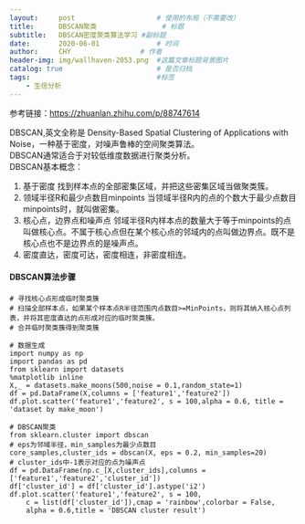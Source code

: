 ```yaml
---
layout:     post   				    # 使用的布局（不需要改）
title:      DBSCAN聚类				# 标题 
subtitle:   DBSCAN密度聚类算法学习 #副标题
date:       2020-06-01 				# 时间
author:     CHY					# 作者
header-img: img/wallhaven-2053.png 	#这篇文章标题背景图片
catalog: true 						# 是否归档
tags:								#标签
    - 生信分析
---
```

参考链接：https://zhuanlan.zhihu.com/p/88747614 <br>

DBSCAN,英文全称是 Density-Based Spatial Clustering of Applications with Noise，一种基于密度，对噪声鲁棒的空间聚类算法。<br>
DBSCAN通常适合于对较低维度数据进行聚类分析。<br>
DBSCAN基本概念：
1. 基于密度
   找到样本点的全部密集区域，并把这些密集区域当做聚类簇。
2. 领域半径R和最少点数目minpoints
   当领域半径R内的点的个数大于最少点数目minpoints时，就叫做密集。
3. 核心点，边界点和噪声点
   邻域半径R内样本点的数量大于等于minpoints的点叫做核心点。不属于核心点但在某个核心点的邻域内的点叫做边界点。既不是核心点也不是边界点的是噪声点。
4. 密度直达，密度可达，密度相连，非密度相连。
   
#### DBSCAN算法步骤
```
# 寻找核心点形成临时聚类簇
# 扫描全部样本点，如果某个样本点R半径范围内点数目>=MinPoints，则将其纳入核心点列表，并将其密度直达的点形成对应的临时聚类簇。
# 合并临时聚类簇得到聚类簇

# 数据生成
import numpy as np
import pandas as pd
from sklearn import datasets
%matplotlib inline
X,_ = datasets.make_moons(500,noise = 0.1,random_state=1)
df = pd.DataFrame(X,columns = ['feature1','feature2'])
df.plot.scatter('feature1','feature2', s = 100,alpha = 0.6, title = 'dataset by make_moon')

# DBSCAN聚类
from sklearn.cluster import dbscan
# eps为邻域半径，min_samples为最少点数目
core_samples,cluster_ids = dbscan(X, eps = 0.2, min_samples=20) 
# cluster_ids中-1表示对应的点为噪声点
df = pd.DataFrame(np.c_[X,cluster_ids],columns = ['feature1','feature2','cluster_id'])
df['cluster_id'] = df['cluster_id'].astype('i2')
df.plot.scatter('feature1','feature2', s = 100,
    c = list(df['cluster_id']),cmap = 'rainbow',colorbar = False,
    alpha = 0.6,title = 'DBSCAN cluster result')
```